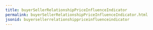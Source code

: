 ```yaml
---
title: buyerSellerRelationshipPriceInfluenceIndicator
permalink: buyerSellerRelationshipPriceInfluenceIndicator.html
jsonid: buyersellerrelationshippriceinfluenceindicator
---
```

